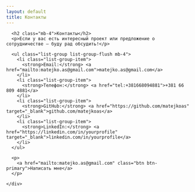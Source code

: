 ```yaml
---
layout: default
title: Контакты
---
```


<div class="container mt-4">
  <div class="row justify-content-center">
    <div class="col-md-8">

      <h2 class="mb-4">Контакты</h2>
      <p>Если у вас есть интересный проект или предложение о сотрудничестве — буду рад обсудить!</p>

      <ul class="list-group list-group-flush mb-4">
        <li class="list-group-item">
          <strong>Email:</strong> <a href="mailto:matejko.as@gmail.com">matejko.as@gmail.com</a>
        </li>
        <li class="list-group-item">
          <strong>Телефон:</strong> <a href="tel:+381668094881">+381 66 809 4881</a>
        </li>
        <li class="list-group-item">
          <strong>GitHub:</strong> <a href="https://github.com/matejkoas" target="_blank">github.com/matejkoas</a>
        </li>
        <li class="list-group-item">
          <strong>LinkedIn:</strong> <a href="https://linkedin.com/in/yourprofile" target="_blank">linkedin.com/in/yourprofile</a>
        </li>
      </ul>

      <p>
        <a href="mailto:matejko.as@gmail.com" class="btn btn-primary">Написать мне</a>
      </p>

    </div>
  </div>
</div>
